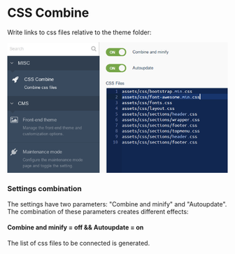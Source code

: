 # CSS Combine
Write links to css files relative to the theme folder:

![image](https://raw.githubusercontent.com/mcmraak/oc-css-combine/master/assets/images/docs-links.png)
### Settings combination
The settings have two parameters: "Combine and minify" and "Autoupdate". The combination of these parameters creates different effects:

#### Combine and minify = off && Autoupdate = on
The list of css files to be connected is generated.

